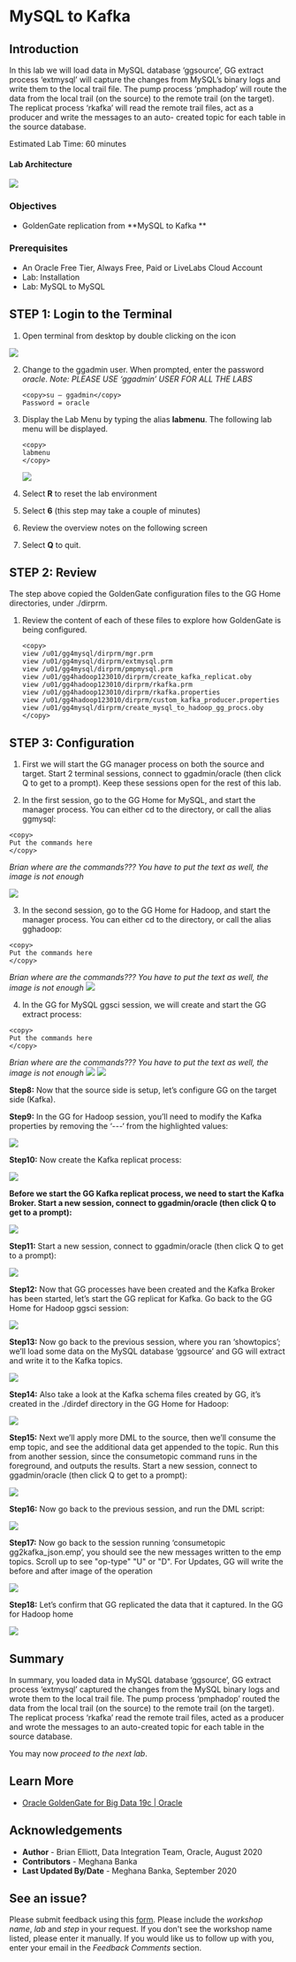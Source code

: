 # MySQL to Kafka

## Introduction
In this lab we will load data in MySQL database ‘ggsource’, GG extract process ‘extmysql’ will capture the changes from MySQL’s binary logs and write them to the local trail file. The pump process ‘pmphadop’ will route the data from the local trail (on the source) to the remote trail (on the target). The replicat process ‘rkafka’ will read the remote trail files, act as a producer and write the messages to an auto- created topic for each table in the source database.

Estimated Lab Time:  60 minutes

#### Lab Architecture

![](./images/image601_1.png " ")


### Objectives
- GoldenGate replication from **MySQL to Kafka **

### Prerequisites
* An Oracle Free Tier, Always Free, Paid or LiveLabs Cloud Account
* Lab: Installation
* Lab: MySQL to MySQL



## **STEP 1**: Login to the Terminal

1. Open terminal from desktop by double clicking on the icon

  ![](./images/terminal2.png " ")

2.  Change to the ggadmin user.  When prompted, enter the password *oracle*.  *Note: PLEASE USE ‘ggadmin’ USER FOR ALL THE LABS*
    ````
    <copy>su – ggadmin</copy>
    Password = oracle
    ````

3. Display the Lab Menu by typing the alias **labmenu**. The following lab menu will be displayed.
      ````
    <copy>
    labmenu
    </copy>
    ````

    ![](./images/lab6menu.png " ")

4. Select **R** to reset the lab environment
5. Select **6** (this step may take a couple of minutes)
6. Review the overview notes on the following screen
7. Select **Q** to quit.

## **STEP 2**:  Review
The step above copied the GoldenGate configuration files to the GG Home directories, under ./dirprm.
1. Review the content of each of these files to explore how GoldenGate is being configured.

    ````
    <copy>
    view /u01/gg4mysql/dirprm/mgr.prm
    view /u01/gg4mysql/dirprm/extmysql.prm
    view /u01/gg4mysql/dirprm/pmpmysql.prm
    view /u01/gg4hadoop123010/dirprm/create_kafka_replicat.oby
    view /u01/gg4hadoop123010/dirprm/rkafka.prm
    view /u01/gg4hadoop123010/dirprm/rkafka.properties
    view /u01/gg4hadoop123010/dirprm/custom_kafka_producer.properties
    view /u01/gg4mysql/dirprm/create_mysql_to_hadoop_gg_procs.oby
    </copy>
    ````
## **STEP 3**: Configuration
1.  First we will start the GG manager process on both the source and target. Start 2 terminal sessions, connect to ggadmin/oracle (then click Q to get to a prompt). Keep these sessions open for the rest of this lab.

2. In the first session, go to the GG Home for MySQL, and start the manager process. You can either cd to the directory, or call the alias ggmysql:

  ````
  <copy>
  Put the commands here
  </copy>
  ````
*Brian where are the commands??? You have to put the text as well, the image is not enough*

  ![](./images/e2.png " ")

3.  In the second session, go to the GG Home for Hadoop, and start the manager process. You can either cd to the directory, or call the alias gghadoop:
  ````
  <copy>
  Put the commands here
  </copy>
  ````
*Brian where are the commands??? You have to put the text as well, the image is not enough*
  ![](./images/e3.png " ")

4.  In the GG for MySQL ggsci session, we will create and start the GG extract process:

  ````
  <copy>
  Put the commands here
  </copy>
  ````
*Brian where are the commands??? You have to put the text as well, the image is not enough*
  ![](./images/e4.png " ")
  ![](./images/e5.png " ")

**Step8:** Now that the source side is setup, let’s configure GG on the target side (Kafka).

**Step9:** In the GG for Hadoop session, you’ll need to modify the Kafka properties by removing the ‘---‘ from the highlighted values:

![](./images/e6.png " ")

**Step10:** Now create the Kafka replicat process:

![](./images/e7.png " ")

**Before we start the GG Kafka replicat process, we need to start the Kafka Broker. Start a new session, connect to ggadmin/oracle (then click Q to get to a prompt):**

![](./images/e8.png " ")

**Step11:** Start a new session, connect to ggadmin/oracle (then click Q to get to a prompt):

![](./images/e9.png " ")

**Step12:** Now that GG processes have been created and the Kafka Broker has been started, let’s start the GG replicat for Kafka. Go back to the GG Home for Hadoop ggsci session:

![](./images/e10.png " ")

**Step13:** Now go back to the previous session, where you ran ‘showtopics’; we’ll load some data on the MySQL database ‘ggsource’ and GG will extract and write it to the Kafka topics.

![](./images/E11.png " ")

**Step14:** Also take a look at the Kafka schema files created by GG, it’s created in the ./dirdef directory in the GG Home for Hadoop:

![](./images/e12.png " ")

**Step15:** Next we’ll apply more DML to the source, then we’ll consume the emp topic, and see the additional data get appended to the topic. Run this from another session, since the consumetopic command runs in the foreground, and outputs the results. Start a new session, connect to ggadmin/oracle (then click Q to get to a prompt):

![](./images/e13.png " ")

**Step16:** Now go back to the previous session, and run the DML script:

![](./images/e14.png " ")

**Step17:** Now go back to the session running ‘consumetopic gg2kafka_json.emp’, you should see the new messages written to the emp topics. Scroll up to see "op-type" "U" or "D". For Updates, GG will write the before and after image of the operation

![](./images/e15.png " ")

**Step18:** Let’s confirm that GG replicated the data that it captured. In the GG for Hadoop home

![](./images/e16.png " ")



## Summary
In summary, you loaded data in MySQL database ‘ggsource’, GG extract process ‘extmysql’ captured the changes from the MySQL binary logs and wrote them to the local trail file. The pump process ‘pmphadop’ routed the data from the local trail (on the source) to the remote trail (on the target). The replicat process ‘rkafka’ read the remote trail files, acted as a producer and wrote the messages to an auto-created topic for each table in the source database.

You may now *proceed to the next lab*.

## Learn More

* [Oracle GoldenGate for Big Data 19c | Oracle](https://www.oracle.com/middleware/data-integration/goldengate/big-data/)

## Acknowledgements
* **Author** - Brian Elliott, Data Integration Team, Oracle, August 2020
* **Contributors** - Meghana Banka
* **Last Updated By/Date** - Meghana Banka, September 2020


## See an issue?
Please submit feedback using this [form](https://apexapps.oracle.com/pls/apex/f?p=133:1:::::P1_FEEDBACK:1). Please include the *workshop name*, *lab* and *step* in your request.  If you don't see the workshop name listed, please enter it manually. If you would like us to follow up with you, enter your email in the *Feedback Comments* section.
